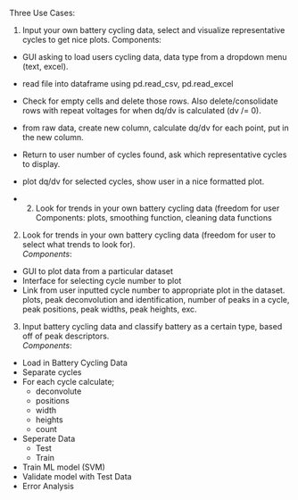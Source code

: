 Three Use Cases: 
1. Input your own battery cycling data, select and visualize 
representative cycles to get nice plots.
Components: 
* GUI asking to load users cycling data, data type from a dropdown 
menu (text, excel). 
* read file into dataframe using pd.read_csv, pd.read_excel
* Check for empty cells and delete those rows. Also delete/consolidate 
rows with repeat voltages for when dq/dv is calculated (dv /= 0). 
* from raw data, create new column, calculate dq/dv for each point, put 
in the new column.
* Return to user number of cycles found, ask which representative cycles 
to display. 
* plot dq/dv for selected cycles, show user in a nice formatted plot.  

  
* 2. Look for trends in your own battery cycling data (freedom for user 
Components: plots, smoothing function, cleaning data functions  
2. Look for trends in your own battery cycling data (freedom for user 
to select what trends to look for).  
*Components*:
- GUI to plot data from a particular dataset
- Interface for selecting cycle number to plot
- Link from user inputted cycle number to appropriate plot in the 
dataset.
plots, peak 
deconvolution 
and identification, number of 
peaks in a cycle, peak positions, peak widths, peak heights, exc.

3. Input battery cycling data and classify battery as a certain type, 
based off of peak descriptors.  
*Components*: 
- Load in Battery Cycling Data
 - Separate cycles 
 - For each cycle calculate; 
	- deconvolute 
	- positions 
	- width 
	- heights 
	- count 
 - Seperate Data 
	- Test 
	- Train 
 - Train ML model (SVM)  
 - Validate model with Test Data 
 - Error Analysis 
 
